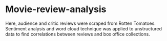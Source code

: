 # Movie-review-analysis
Here, audience and critic reviews were scraped from Rotten Tomatoes.  
Sentiment analysis and word cloud technique was applied to unstructured data to find correlations between reviews and box office collections. 
